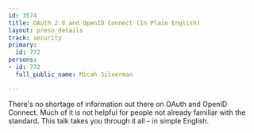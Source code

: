 ```yaml
---
id: 3574
title: OAuth 2.0 and OpenID Connect (In Plain English)
layout: preso_details
track: security
primary:
  id: 772
persons:
- id: 772
  full_public_name: Micah Silverman

---
```

There's no shortage of information out there on OAuth and OpenID Connect. Much of it is not helpful for people not already familiar with the standard. This talk takes you through it all - in simple English.